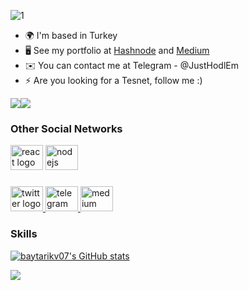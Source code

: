 
![1](https://user-images.githubusercontent.com/116226765/205465554-3a0777f8-8884-4191-bc4d-d3f332489c3d.png)



* 🌍  I'm based in Turkey
* 🖥️  See my portfolio at [Hashnode](https://hashnode.com/@KYORIX) and [Medium](https://medium.com/@KYORIX)
* ✉️  You can contact me at Telegram - @JustHodlEm
* ⚡  Are you looking for a Tesnet, follow me :) 

<a href="https://www.twitter.com/JustHodlEm" target="_blank" rel="noreferrer"><img
src="https://img.shields.io/twitter/follow/baytarikv?logo=twitter&style=for-the-badge&color=0891b2&labelColor=1c1917"
/></a><a href="https://www.github.com/baytarikv07" target="_blank" rel="noreferrer"><img
src="https://img.shields.io/github/followers/baytarikv07?logo=github&style=for-the-badge&color=0891b2&labelColor=1c1917" /></a>
 
### Other Social Networks

<div align="left">
  <img src="https://cdn.jsdelivr.net/gh/devicons/devicon/icons/react/react-original.svg" height="40" width="52" alt="react logo"  />
  <img src="https://cdn.jsdelivr.net/gh/devicons/devicon/icons/nodejs/nodejs-original.svg" height="40" width="52" alt="nodejs logo"  />
</div>

###

<div align="left">
  <a href="https://twitter.com/JustHodlEm" target="_blank">
    <img src="https://raw.githubusercontent.com/maurodesouza/profile-readme-generator/master/src/assets/icons/social/twitter/default.svg" width="52" height="40" alt="twitter logo"  />
  </a>
  <a href="https://t.me/JustHodlEm" target="_blank">
    <img src="https://raw.githubusercontent.com/maurodesouza/profile-readme-generator/master/src/assets/icons/social/telegram/default.svg" width="52" height="40" alt="telegram logo"  />
  </a>
  <a href="https://medium.com/@KYORIX" target="_blank">
    <img src="https://raw.githubusercontent.com/maurodesouza/profile-readme-generator/master/src/assets/icons/social/medium/default.svg" width="52" height="40" alt="medium logo"  />
  </a>
</div>

### Skills

<a href="http://www.github.com/baytarikv07"><img src="https://github-readme-stats.vercel.app/api?username=baytarikv07&show_icons=true&hide=&count_private=true&title_color=ffffff&text_color=ffffff&icon_color=0891b2&bg_color=1c1917&hide_border=true&show_icons=true" alt="baytarikv07's GitHub stats" /></a>

<a href="http://www.github.com/baytarikv07"><img src="https://github-readme-streak-stats.herokuapp.com/?user=baytarikv07&stroke=ffffff&background=1c1917&ring=ffffff&fire=ffffff&currStreakNum=ffffff&currStreakLabel=ffffff&sideNums=ffffff&sideLabels=ffffff&dates=ffffff&hide_border=true" /></a>




